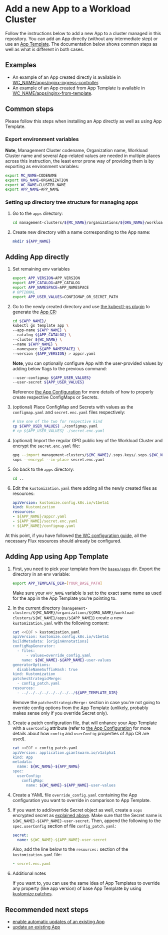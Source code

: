 # Add a new App to a Workload Cluster

Follow the instructions below to add a new App to a cluster managed in this repository.
You can add an App directly (without any intermediate step) or use an [App Template](add_app_template.md).
The documentation below shows common steps as well as what is different in both cases.

## Examples

- An example of an App created directly is available in [WC_NAME/apps/nginx-ingress-controller](../management-clusters/MC_NAME/organizations/ORG_NAME/workload-clusters/WC_NAME/apps/nginx-ingress-controller/).
- An example of an App created from App Template is available in [WC_NAME/apps/nginx-from-template](../management-clusters/MC_NAME/organizations/ORG_NAME/workload-clusters/WC_NAME/apps/nginx-from-template/).

## Common steps

Please follow this steps when installing an App directly as well as using App Template.

### Export environment variables

**Note**, Management Cluster codename, Organization name, Workload Cluster name and several App-related values are needed
in multiple places across this instruction, the least error prone way of providing them is by exporting as environment variables:

```sh
export MC_NAME=CODENAME
export ORG_NAME=ORGANIZATION
export WC_NAME=CLUSTER_NAME
export APP_NAME=APP_NAME
```

### Setting up directory tree structure for managing apps

1. Go to the `apps` directory:

    ```sh
    cd management-clusters/${MC_NAME}/organizations/${ORG_NAME}/workload-clusters/${WC_NAME}/apps
    ```

1. Create new directory with a name corresponding to the App name:

    ```sh
    mkdir ${APP_NAME}
    ```

## Adding App directly

1. Set remaining env variables

    ```sh
    export APP_VERSION=APP_VERSION
    export APP_CATALOG=APP_CATALOG
    export APP_NAMESPACE=APP_NAMESPACE
    # OPTIONAL
    export APP_USER_VALUES=CONFIGMAP_OR_SECRET_PATH
    ```

1. Go to the newly created directory and use [the kubectl-gs plugin](https://github.com/giantswarm/kubectl-gs) to
generate the [App CR](https://docs.giantswarm.io/ui-api/kubectl-gs/template-app/):

    ```sh
    cd ${APP_NAME}/
    kubectl gs template app \
    --app-name ${APP_NAME} \
    --catalog ${APP_CATALOG} \
    --cluster ${WC_NAME} \
    --name ${APP_NAME} \
    --namespace ${APP_NAMESPACE} \
    --version {$APP_VERSION} > appcr.yaml
    ```

    **Note**, you can optionally configure App with the user-provided values by adding below flags to the previous command:

    ```sh
    --user-configmap ${APP_USER_VALUES}
    --user-secret ${APP_USER_VALUES}
    ```

    Reference [the App Configuration](https://docs.giantswarm.io/app-platform/app-configuration/) for more details of how
    to properly create respective ConfigMaps or Secrets.

1. (optional) Place ConfigMap and Secrets with values as the `configmap.yaml` and `secret.enc.yaml` files respectively:

    ```sh
    # Use one of the two for respective kind
    cp ${APP_USER_VALUES} ./configmap.yaml
    # cp ${APP_USER_VALUES} ./secret.enc.yaml
    ```

1. (optional) Import the regular GPG public key of the Workload Cluster and encrypt the `secret.enc.yaml` file:

    ```sh
    gpg --import management-clusters/${MC_NAME}/.sops.keys/.sops.${WC_NAME}.asc
    sops --encrypt --in-place secret.enc.yaml
    ```

1. Go back to the `apps` directory:

    ```sh
    cd ..
    ```

1. Edit the `kustomization.yaml` there adding all the newly created files as resources:

    ```yaml
    apiVersion: kustomize.config.k8s.io/v1beta1
    kind: Kustomization
    resources:
    - ${APP_NAME}/appcr.yaml
    - ${APP_NAME}/secret.enc.yaml
    - ${APP_NAME}/configmap.yaml
    ```

At this point, if you have followed [the WC configuration guide](./add_wc.md), all the necessary Flux resources should
already be configured.

## Adding App using App Template

1. First, you need to pick your template from the [`bases/apps`](../bases/apps/) dir. Export the directory in an env variable:

    ```sh
    export APP_TEMPLATE_DIR=[YOUR_BASE_PATH]
    ```

    Make sure your `APP_NAME` variable is set to the exact same name as used for the app in the App Template you're
    pointing to.

1. In the current directory
    (`management-clusters/${MC_NAME}/organizations/${ORG_NAME}/workload-clusters/${WC_NAME}/apps/${APP_NAME}`)
    create a new `kustomization.yaml` with the following content:

    ```sh
    cat <<EOF > kustomization.yaml
    apiVersion: kustomize.config.k8s.io/v1beta1
    buildMetadata: [originAnnotations]
    configMapGenerator:
      - files:
          - values=override_config.yaml
        name: ${WC_NAME}-${APP_NAME}-user-values
    generatorOptions:
      disableNameSuffixHash: true
    kind: Kustomization
    patchesStrategicMerge:
      - config_patch.yaml
    resources:
      - ../../../../../../../../${APP_TEMPLATE_DIR}

    ```

    Remove the `patchesStrategicMerge:` section in case you're not going to override config options from the App Template
    (unlikely, probably makes sense only if you override Secret only).

1. Create a patch configuration file, that will enhance your App Template with a `userConfig` attribute (refer to
    [the App Configuration](https://docs.giantswarm.io/app-platform/app-configuration/) for more details about how `config`
    and `userConfig` properties of App CR are used).

    ```sh
    cat <<EOF > config_patch.yaml
    apiVersion: application.giantswarm.io/v1alpha1
    kind: App
    metadata:
      name: ${WC_NAME}-${APP_NAME}
    spec:
      userConfig:
        configMap:
          name: ${WC_NAME}-${APP_NAME}-user-values
    ```

1. Create a YAML file `override_config.yaml` containing the App configuration you want to override in comparison to App Template.

1. If you want to add/override Secret object as well, create a `sops` encrypted secret as [explained above](#adding-app-directly).
   Make sure that the Secret name is `${WC_NAME}-${APP_NAME}-user-secret`. Then, append the following to the
   `spec.userConfig` section of file `config_patch.yaml`:

   ```yaml
   secret:
     name: ${WC_NAME}-${APP_NAME}-user-secret
   ```

   Also, add the line below to the `resources:` section of the `kustomization.yaml` file:

   ```yaml
   - secret.enc.yaml
   ```

1. Additional notes

    If you want to, you can use the same idea of App Templates to override any property (like app version) of base
    App Template by using
    [kustomize patches](https://kubectl.docs.kubernetes.io/references/kustomize/kustomization/patches/).

## Recommended next steps

- [enable automatic updates of an existing App](./automatic_updates_appcr.md)
- [update an existing App](./update_appcr.md)
